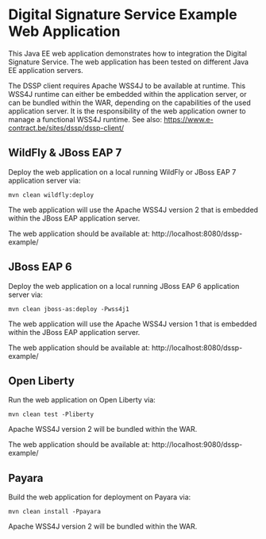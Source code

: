 # Digital Signature Service Example Web Application

This Java EE web application demonstrates how to integration the Digital Signature Service.
The web application has been tested on different Java EE application servers.

The DSSP client requires Apache WSS4J to be available at runtime.
This WSS4J runtime can either be embedded within the application server, or can be bundled within the WAR, depending on the capabilities of the used application server. It is the responsibility of the web application owner to manage a functional WSS4J runtime.
See also: https://www.e-contract.be/sites/dssp/dssp-client/


## WildFly & JBoss EAP 7

Deploy the web application on a local running WildFly or JBoss EAP 7 application server via:
```
mvn clean wildfly:deploy
```
The web application will use the Apache WSS4J version 2 that is embedded within the JBoss EAP application server.

The web application should be available at: http://localhost:8080/dssp-example/


## JBoss EAP 6

Deploy the web application on a local running JBoss EAP 6 application server via:
```
mvn clean jboss-as:deploy -Pwss4j1
```
The web application will use the Apache WSS4J version 1 that is embedded within the JBoss EAP application server.

The web application should be available at: http://localhost:8080/dssp-example/


## Open Liberty

Run the web application on Open Liberty via:
```
mvn clean test -Pliberty
```
Apache WSS4J version 2 will be bundled within the WAR.

The web application should be available at: http://localhost:9080/dssp-example/


## Payara

Build the web application for deployment on Payara via:
```
mvn clean install -Ppayara
```
Apache WSS4J version 2 will be bundled within the WAR.